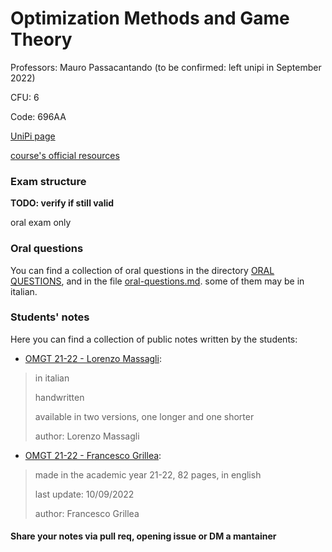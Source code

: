# Optimization Methods and Game Theory

Professors: Mauro Passacantando (to be confirmed: left unipi in September 2022)

CFU: 6

Code: 696AA

[UniPi page](https://esami.unipi.it/esami2/programma.php?pg=ects&c=48210)

[course's official resources](https://people.unipi.it/mauro_passacantando/teaching-2/omgt/)

### Exam structure

__TODO: verify if still valid__

oral exam only


### Oral questions

You can find a collection of oral questions in the directory [ORAL QUESTIONS](oral-questions), and in the file [oral-questions.md](oral-questions.md). some of them may be in italian.


### Students' notes

Here you can find a collection of public notes written by the students:

- [OMGT 21-22 - Lorenzo Massagli](https://github.com/ImBadnick/University/tree/main/Master/OMGT): 
>in italian
>
>handwritten
>
>available in two versions, one longer and one shorter
>
>author: Lorenzo Massagli

- [OMGT 21-22 - Francesco Grillea](OMGT_21-22_Francesco-Grillea.pdf): 
>made in the academic year 21-22, 82 pages, in english
>
>last update: 10/09/2022
>
>author: Francesco Grillea

#### Share your notes via pull req, opening issue or DM a mantainer
